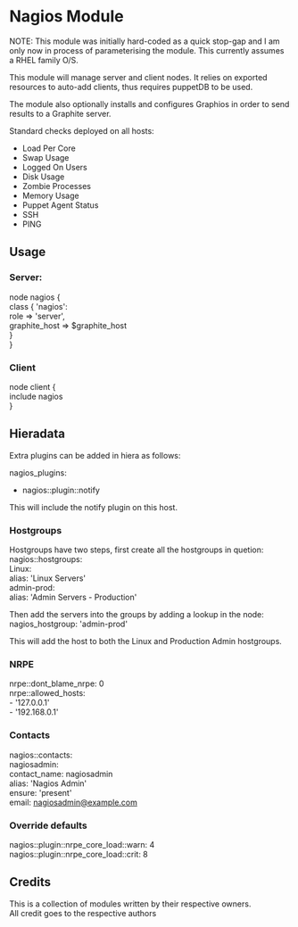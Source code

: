 Nagios Module
=============

NOTE: This module was initially hard-coded as a quick stop-gap and I am only now in process of parameterising the module. This currently assumes a RHEL family O/S.

This module will manage server and client nodes.
It relies on exported resources to auto-add clients, thus requires puppetDB to be used.

The module also optionally installs and configures Graphios in order to send results to a Graphite server.

Standard checks deployed on all hosts:
- Load Per Core
- Swap Usage
- Logged On Users
- Disk Usage
- Zombie Processes
- Memory Usage
- Puppet Agent Status
- SSH
- PING

Usage
-----
### Server:
node nagios {  
    class { 'nagios':  
      role         => 'server',  
      graphite_host => $graphite_host  
  }  
}

### Client
node client {  
    include nagios  
}  

Hieradata
---------

Extra plugins can be added in hiera as follows:  

nagios_plugins:  
  - nagios::plugin::notify  

This will include the notify plugin on this host.

### Hostgroups
Hostgroups have two steps, first create all the hostgroups in quetion:  
nagios::hostgroups:  
  Linux:  
   alias: 'Linux Servers'  
  admin-prod:  
    alias: 'Admin Servers - Production'  

Then add the servers into the groups by adding a lookup in the node:  
nagios_hostgroup: 'admin-prod'

This will add the host to both the Linux and Production Admin hostgroups.

### NRPE 
  nrpe::dont_blame_nrpe: 0  
  nrpe::allowed_hosts:  
    - '127.0.0.1'  
    - '192.168.0.1'  

### Contacts
  nagios::contacts:  
    nagiosadmin:  
      contact_name: nagiosadmin  
      alias: 'Nagios Admin'  
      ensure: 'present'  
      email: nagiosadmin@example.com  

### Override defaults
  nagios::plugin::nrpe_core_load::warn: 4  
  nagios::plugin::nrpe_core_load::crit: 8

Credits
-------
This is a collection of modules written by their respective owners.  
All credit goes to the respective authors
